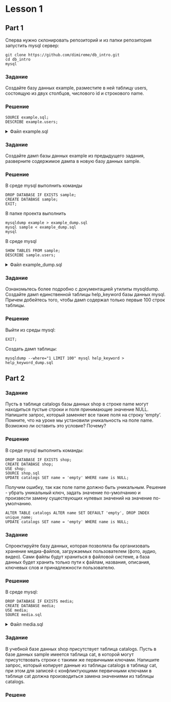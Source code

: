 # Lesson 1

## Part 1
Сперва нужно склонировать репозиторий и из папки репозитория запустить mysql сервер: 
```text
git clone https://github.com/dimireme/db_intro.git
cd db_intro
mysql
```
### Задание
Создайте базу данных example, разместите в ней таблицу users, состоящую из двух столбцов, числового id и строкового name.
### Решение
```mysql
SOURCE example.sql;
DESCRIBE example.users;
```

<details><summary>Файл example.sql</summary>
<p>

```mysql
DROP DATABASE IF EXISTS example;
CREATE DATABASE example;

DROP TABLE IF EXISTS example.users;
CREATE TABLE example.users (
	id INT PRIMARY KEY,
	name VARCHAR(255) COMMENT 'Имя пользователя'
) COMMENT = 'Пользователи';
```

</p>
</details>

### Задание
 Создайте дамп базы данных example из предыдущего задания, разверните содержимое дампа в новую базу данных sample.
### Решение
В среде mysql выполнить команды
```mysql
DROP DATABASE IF EXISTS sample;
CREATE DATABASE sample;
EXIT;
```
В папке проекта выполнить
```text
mysqldump example > example_dump.sql
mysql sample < example_dump.sql
mysql
```
В среде mysql
```mysql
SHOW TABLES FROM sample;
DESCRIBE sample.users; 
```

<details><summary>Файл example_dump.sql</summary>
<p>

```mysql
-- MySQL dump 10.13  Distrib 5.7.26, for Linux (x86_64)
--
-- Host: localhost    Database: example
-- ------------------------------------------------------
-- Server version	5.7.26-0ubuntu0.18.04.1

/*!40101 SET @OLD_CHARACTER_SET_CLIENT=@@CHARACTER_SET_CLIENT */;
/*!40101 SET @OLD_CHARACTER_SET_RESULTS=@@CHARACTER_SET_RESULTS */;
/*!40101 SET @OLD_COLLATION_CONNECTION=@@COLLATION_CONNECTION */;
/*!40101 SET NAMES utf8 */;
/*!40103 SET @OLD_TIME_ZONE=@@TIME_ZONE */;
/*!40103 SET TIME_ZONE='+00:00' */;
/*!40014 SET @OLD_UNIQUE_CHECKS=@@UNIQUE_CHECKS, UNIQUE_CHECKS=0 */;
/*!40014 SET @OLD_FOREIGN_KEY_CHECKS=@@FOREIGN_KEY_CHECKS, FOREIGN_KEY_CHECKS=0 */;
/*!40101 SET @OLD_SQL_MODE=@@SQL_MODE, SQL_MODE='NO_AUTO_VALUE_ON_ZERO' */;
/*!40111 SET @OLD_SQL_NOTES=@@SQL_NOTES, SQL_NOTES=0 */;

--
-- Table structure for table `user`
--

DROP TABLE IF EXISTS `user`;
/*!40101 SET @saved_cs_client     = @@character_set_client */;
/*!40101 SET character_set_client = utf8 */;
CREATE TABLE `user` (
  `id` int(11) NOT NULL AUTO_INCREMENT,
  `name` varchar(255) NOT NULL,
  PRIMARY KEY (`id`)
) ENGINE=InnoDB DEFAULT CHARSET=latin1;
/*!40101 SET character_set_client = @saved_cs_client */;

--
-- Dumping data for table `user`
--

LOCK TABLES `user` WRITE;
/*!40000 ALTER TABLE `user` DISABLE KEYS */;
/*!40000 ALTER TABLE `user` ENABLE KEYS */;
UNLOCK TABLES;
/*!40103 SET TIME_ZONE=@OLD_TIME_ZONE */;

/*!40101 SET SQL_MODE=@OLD_SQL_MODE */;
/*!40014 SET FOREIGN_KEY_CHECKS=@OLD_FOREIGN_KEY_CHECKS */;
/*!40014 SET UNIQUE_CHECKS=@OLD_UNIQUE_CHECKS */;
/*!40101 SET CHARACTER_SET_CLIENT=@OLD_CHARACTER_SET_CLIENT */;
/*!40101 SET CHARACTER_SET_RESULTS=@OLD_CHARACTER_SET_RESULTS */;
/*!40101 SET COLLATION_CONNECTION=@OLD_COLLATION_CONNECTION */;
/*!40111 SET SQL_NOTES=@OLD_SQL_NOTES */;

-- Dump completed on 2019-06-11  1:04:14
```

</p>
</details>

### Задание
Ознакомьтесь более подробно с документацией утилиты mysqldump. Создайте дамп единственной таблицы help_keyword базы данных mysql. Причем добейтесь того, чтобы дамп содержал только первые 100 строк таблицы.
### Решение
Выйти из среды mysql:
```mysql
EXIT;
```
Создать дамп таблицы:
```text
mysqldump --where="1 LIMIT 100" mysql help_keyword > help_keyword_dump.sql
```

## Part 2

### Задание
Пусть в таблице catalogs базы данных shop в строке name могут находиться пустые строки и поля принимающие значение NULL. Напишите запрос, который заменяет все такие поля на строку ‘empty’. Помните, что на уроке мы установили уникальность на поле name. Возможно ли оставить это условие? Почему?
### Решение
В среде mysql выполнить команды:
```mysql
DROP DATABASE IF EXISTS shop;
CREATE DATABASE shop;
USE shop;
SOURCE shop.sql
UPDATE catalogs SET name = 'empty' WHERE name is NULL;
```
Получим ошибку, так как поле name должно быть уникальным. Решение - убрать уникальный ключ, задать значение по-умолчанию и произвести замену существующих нулевых значений на значение по-умолчанию.
```mysql
ALTER TABLE catalogs ALTER name SET DEFAULT 'empty', DROP INDEX unique_name;
UPDATE catalogs SET name = 'empty' WHERE name is NULL;
```



### Задание
Спроектируйте базу данных, которая позволяла бы организовать хранение медиа-файлов, загружаемых пользователем (фото, аудио, видео). Сами файлы будут храниться в файловой системе, а база данных будет хранить только пути к файлам, названия, описания, ключевых слов и принадлежности пользователю.
### Решение
В среде mysql:
```mysql
DROP DATABASE IF EXISTS media;
CREATE DATABASE media;
USE media;
SOURCE media.sql
```

<details><summary>Файл media.sql</summary>
<p>

```mysql
DROP TABLE IF EXISTS users;
CREATE TABLE users (
	id SERIAL PRIMARY KEY,
	name VARCHAR(255) COMMENT 'Имя пользователя'
) COMMENT = 'Пользователи';

DROP TABLE IF EXISTS paths;
CREATE TABLE paths (
	id SERIAL PRIMARY KEY,
	path VARCHAR(255) COMMENT 'Директория'
) COMMENT = 'Директории';

DROP TABLE IF EXISTS keywords;
CREATE TABLE keywords (
	id SERIAL PRIMARY KEY,
	keyword VARCHAR(255) COMMENT 'Ключевое слово'
) COMMENT = 'Список ключевых слов';

DROP TABLE IF EXISTS files;
CREATE TABLE files (
	id SERIAL PRIMARY KEY,
	name VARCHAR(255) COMMENT 'Название файла',
	path_id INT UNSIGNED,
	user_id INT UNSIGNED
) COMMENT = 'Медиа файлы';

DROP TABLE IF EXISTS file_keywords;
CREATE TABLE file_keywords (
    id SERIAL PRIMARY KEY,
	file_id INT UNSIGNED,
	keyword_id INT UNSIGNED
) COMMENT = 'Связь файлов и ключеывых слов';
```

</p>
</details>

### Задание
В учебной базе данных shop присутствует таблица catalogs. Пусть в базе данных sample имеется таблица cat, в которой могут присутствовать строки с такими же первичными ключами. Напишите запрос, который копирует данные из таблицы catalogs в таблицу cat, при этом для записей с конфликтующими первичными ключами в таблице cat должна производиться замена значениями из таблицы catalogs.
### Решене
